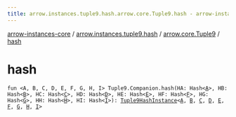 ```yaml
---
title: arrow.instances.tuple9.hash.arrow.core.Tuple9.hash - arrow-instances-core
---
```


[arrow-instances-core](../../index.html) / [arrow.instances.tuple9.hash](../index.html) / [arrow.core.Tuple9](index.html) / [hash](./hash.html)

# hash

`fun <A, B, C, D, E, F, G, H, I> Tuple9.Companion.hash(HA: Hash<`[`A`](hash.html#A)`>, HB: Hash<`[`B`](hash.html#B)`>, HC: Hash<`[`C`](hash.html#C)`>, HD: Hash<`[`D`](hash.html#D)`>, HE: Hash<`[`E`](hash.html#E)`>, HF: Hash<`[`F`](hash.html#F)`>, HG: Hash<`[`G`](hash.html#G)`>, HH: Hash<`[`H`](hash.html#H)`>, HI: Hash<`[`I`](hash.html#I)`>): `[`Tuple9HashInstance`](../../arrow.instances/-tuple9-hash-instance/index.html)`<`[`A`](hash.html#A)`, `[`B`](hash.html#B)`, `[`C`](hash.html#C)`, `[`D`](hash.html#D)`, `[`E`](hash.html#E)`, `[`F`](hash.html#F)`, `[`G`](hash.html#G)`, `[`H`](hash.html#H)`, `[`I`](hash.html#I)`>`